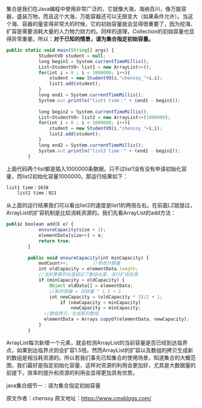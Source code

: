 


集合是我们在Java编程中使用非常广泛的，它就像大海，海纳百川，像万能容器，盛装万物，而且这个大海，万能容器还可以无限变大（如果条件允许）。当这个海、容器的量变得非常大的时候，它的初始容量就会显得很重要了，因为挖海、扩容是需要消耗大量的人力物力财力的。同样的道理，Collection的初始容量也显得异常重要。所以：**对于已知的情景，请为集合指定初始容量。**


```js 
public static void main(String[] args) {
            StudentVO student = null;
            long begin1 = System.currentTimeMillis();
            List<StudentVO> list1 = new ArrayList<>();
            for(int i = 0 ; i < 1000000; i++){
                student = new StudentVO(i,"chenssy_"+i,i);
                list1.add(student);
            }
            long end1 = System.currentTimeMillis();
            System.out.println("list1 time：" + (end1 - begin1));
    
            long begin2 = System.currentTimeMillis();
            List<StudentVO> list2 = new ArrayList<>(1000000);
            for(int i = 0 ; i < 1000000; i++){
                student = new StudentVO(i,"chenssy_"+i,i);
                list2.add(student);
            }
            long end2 = System.currentTimeMillis();
            System.out.println("list2 time：" + (end2 - begin2));
        }
```

上面代码两个list都是插入1000000条数据，只不过list1没有没有申请初始化容量，而list2初始化容量1000000。那运行结果如下：


```js 
list1 time：1638
    list2 time：921
```

从上面的运行结果我们可以看出list2的速度是list1的两倍左右。在前面LZ就提过，ArrayList的扩容机制是比较消耗资源的。我们先看ArrayList的add方法：


```js 
public boolean add(E e) {  
            ensureCapacity(size + 1);   
            elementData[size++] = e;  
            return true;  
        }  
    
        public void ensureCapacity(int minCapacity) {  
            modCount++;         //修改计数器
            int oldCapacity = elementData.length;    
            //当前需要的长度超过了数组长度，进行扩容处理
            if (minCapacity > oldCapacity) {  
                Object oldData[] = elementData;  
                //新的容量 = 旧容量 * 1.5 + 1
                int newCapacity = (oldCapacity * 3)/2 + 1;  
                    if (newCapacity < minCapacity)  
                        newCapacity = minCapacity;  
              //数组拷贝，生成新的数组
              elementData = Arrays.copyOf(elementData, newCapacity);  
            }  
        }
```

ArrayList每次新增一个元素，就会检测ArrayList的当前容量是否已经到达临界点，如果到达临界点则会扩容1.5倍。然而ArrayList的扩容以及数组的拷贝生成新的数组是相当耗资源的。所以若我们事先已知集合的使用场景，知道集合的大概范围，我们最好是指定初始化容量，这样对资源的利用会更加好，尤其是大数据量的前提下，效率的提升和资源的利用会显得更加具有优势。

java集合细节一：请为集合指定初始容量
  





原文作者：chenssy 原文地址：https://www.cmsblogs.com/